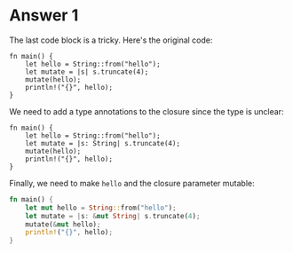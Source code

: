 # Answer 1

The last code block is a tricky. Here's the original code:

```rust,compile_fail
fn main() {
    let hello = String::from("hello");
    let mutate = |s| s.truncate(4);
    mutate(hello);
    println!("{}", hello);
}
```

We need to add a type annotations to the closure since the type is unclear:

```rust,compile_fail
fn main() {
    let hello = String::from("hello");
    let mutate = |s: String| s.truncate(4);
    mutate(hello);
    println!("{}", hello);
}
```

Finally, we need to make `hello` and the closure parameter mutable:

```rust
fn main() {
    let mut hello = String::from("hello");
    let mutate = |s: &mut String| s.truncate(4);
    mutate(&mut hello);
    println!("{}", hello);
}
```
